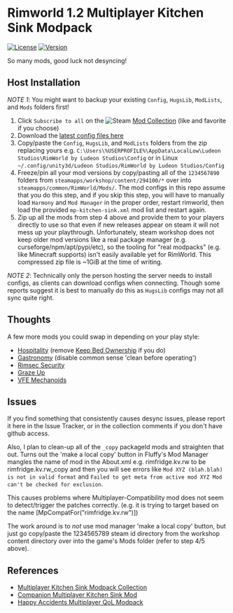 Rimworld 1.2 Multiplayer Kitchen Sink Modpack
===
[![License](https://i.creativecommons.org/l/by-nc/3.0/88x31.png)](https://creativecommons.org/licenses/by-nc/3.0/)
[![Version](https://img.shields.io/badge/Rimworld-1.2-green.svg)](http://rimworldgame.com/)

So many mods, good luck not desyncing!

## Host Installation
*NOTE 1*: You might want to backup your existing `Config`, `HugsLib`, `ModLists`, and `Mods` folders first!

1. Click `Subscribe to all` on the ![Steam](https://i.imgur.com/XEAiSka.png) [Mod Collection](https://steamcommunity.com/sharedfiles/filedetails/?id=2362582693) (like and favorite if you choose)
2. Download the [latest config files here](https://github.com/ubergarm/rimworld-mp-kitchen-sink/archive/master.zip)
3. Copy/paste the `Config`, `HugsLib`, and `ModLists` folders from the zip replacing yours e.g. `C:\Users\%USERPROFILE%\AppData\LocalLow\Ludeon Studios\RimWorld by Ludeon Studios\Config` or in Linux `~/.config/unity3d/Ludeon Studios/RimWorld by Ludeon Studios/Config`
4. Freeze/pin all your mod versions by copy/pasting all of the `1234567890` folders from `steamapps/workshop/content/294100/*` over into `steamapps/common/RimWorld/Mods/`. The mod configs in this repo assume that you do this step, and if you skip this step, you will have to manually load `Harmony` and `Mod Manager` in the proper order, restart rimworld, then load the provided `mp-kitchen-sink.xml` mod list and restart again.
5. Zip up all the mods from step 4 above and provide them to your players directly to use so that even if new releases appear on steam it will not mess up your playthrough. Unfortunately, steam workshop does not keep older mod versions like a real package manager (e.g. curseforge/npm/apt/pypi/etc), so the tooling for "real modpacks" (e.g. like Minecraft supports) isn't easily available yet for RimWorld. This compressed zip file is ~1GiB at the time of writing.

*NOTE 2*: Technically only the person hosting the server needs to install configs, as clients can download configs when connecting. Though some reports suggest it is best to manually do this as `HugsLib` configs may not all sync quite right.

## Thoughts
A few more mods you could swap in depending on your play style:
* [Hospitality](https://steamcommunity.com/sharedfiles/filedetails/?id=753498552) (remove [Keep Bed Ownership](https://steamcommunity.com/sharedfiles/filedetails/?id=2130184293) if you do)
* [Gastronomy](https://steamcommunity.com/sharedfiles/filedetails/?id=2279786905) (disable common sense 'clean before operating')
* [Rimsec Security](https://steamcommunity.com/sharedfiles/filedetails/?id=2323762086)
* [Graze Up](https://steamcommunity.com/sharedfiles/filedetails/?id=2302739121)
* [VFE Mechanoids](https://steamcommunity.com/workshop/filedetails/?id=2329011599)

## Issues
If you find something that consistently causes desync issues, please
report it here in the Issue Tracker, or in the collection comments if
you don't have github access.

Also, I plan to clean-up all of the `_copy` packageId mods
and straighten that out. Turns out the 'make a local copy'
button in Fluffy's Mod Manager mangles the name of mod in
the About.xml e.g. <packageId>rimfridge.kv.rw</packageId>
to be <packageId>rimfridge.kv.rw_copy</packageId> and then you will see
errors like `Mod XYZ (blah.blah) is not in valid format` and `Failed
to get meta from active mod XYZ Mod can't be checked for exclusion`.

This causes problems where Multiplayer-Compatibility mod does not seem
to detect/trigger the patches correctly.  (e.g. it is trying to target
based on the name [MpCompatFor("rimfridge.kv.rw")])

The work around is to *not* use mod manager 'make a local copy' button,
but just go copy/paste the 1234565789 steam id directory from the workshop
content directory over into the game's Mods folder (refer to step 4/5 above).

## References
* [Multiplayer Kitchen Sink Modpack Collection](https://steamcommunity.com/workshop/filedetails/?id=2362582693)
* [Companion Multiplayer Kitchen Sink Mod](https://steamcommunity.com/sharedfiles/filedetails/?id=2381578953)
* [Happy Accidents Multiplayer QoL Modpack](https://github.com/ubergarm/rimworld-happy-accidents)
